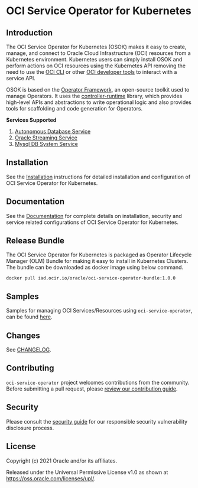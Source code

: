 # OCI Service Operator for Kubernetes

## Introduction

The OCI Service Operator for Kubernetes (OSOK) makes it easy to create, manage, and connect to Oracle Cloud Infrastructure (OCI) resources from a Kubernetes environment. Kubernetes users can simply install OSOK and perform actions on OCI resources using the Kubernetes API removing the need to use the [OCI CLI](https://docs.oracle.com/en-us/iaas/Content/API/Concepts/cliconcepts.htm) or other [OCI developer tools](https://docs.oracle.com/en-us/iaas/Content/devtoolshome.htm) to interact with a service API.

OSOK is based on the [Operator Framework](https://operatorframework.io/), an open-source toolkit used to manage Operators. It uses the [controller-runtime](https://github.com/kubernetes-sigs/controller-runtime) library, which provides high-level APIs and abstractions to write operational logic and also provides tools for scaffolding and code generation for Operators.

**Services Supported**
1. [Autonomous Database Service](https://www.oracle.com/in/autonomous-database/)
1. [Oracle Streaming Service](https://docs.cloud.oracle.com/iaas/Content/Streaming/Concepts/streamingoverview.htm)
1. [Mysql DB System Service](https://www.oracle.com/mysql/)

## Installation

See the [Installation](docs/installation.md#install-operator-sdk) instructions for detailed installation and configuration of OCI Service Operator for Kubernetes.

## Documentation

See the [Documentation](docs/README.md#oci-service-operator-for-kubernetes) for complete details on installation, security and service related configurations of OCI Service Operator for Kubernetes.

## Release Bundle

The OCI Service Operator for Kubernetes is packaged as Operator Lifecycle Manager (OLM) Bundle for making it easy to install in Kubernetes Clusters. The bundle can be downloaded as docker image using below command.

```
docker pull iad.ocir.io/oracle/oci-service-operator-bundle:1.0.0
```

## Samples

Samples for managing OCI Services/Resources using `oci-service-operator`, can be found [here](config/samples).

## Changes

See [CHANGELOG](CHANGELOG.md).

## Contributing
`oci-service-operator` project welcomes contributions from the community. Before submitting a pull request, please [review our contribution guide](./CONTRIBUTING.md).

## Security

Please consult the [security guide](./SECURITY.md) for our responsible security
vulnerability disclosure process.

## License

Copyright (c) 2021 Oracle and/or its affiliates.

Released under the Universal Permissive License v1.0 as shown at <https://oss.oracle.com/licenses/upl/>.
